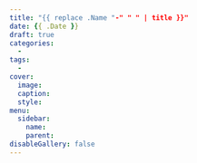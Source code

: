```yaml
---
title: "{{ replace .Name "-" " " | title }}"
date: {{ .Date }}
draft: true
categories:
  -
tags:
  -
cover:
  image:
  caption:
  style:
menu:
  sidebar:
    name:
    parent: 
disableGallery: false
---
```

